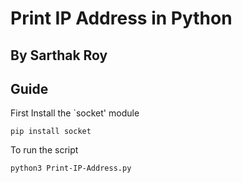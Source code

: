 # Print IP Address in Python
## By Sarthak Roy

## Guide

First Install the `socket' module

`pip install socket`

To run the script

`python3 Print-IP-Address.py`

